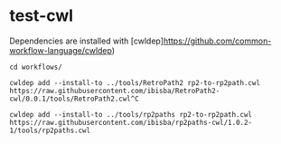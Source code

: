# test-cwl

Dependencies are installed with [cwldep]https://github.com/common-workflow-language/cwldep)

```
cd workflows/

cwldep add --install-to ../tools/RetroPath2 rp2-to-rp2path.cwl https://raw.githubusercontent.com/ibisba/RetroPath2-cwl/0.0.1/tools/RetroPath2.cwl^C

cwldep add --install-to ../tools/rp2paths rp2-to-rp2path.cwl https://raw.githubusercontent.com/ibisba/rp2paths-cwl/1.0.2-1/tools/rp2paths.cwl
```

